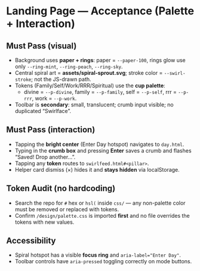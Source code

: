 # Landing Page — Acceptance (Palette + Interaction)

## Must Pass (visual)
- Background uses **paper + rings**: paper = `--paper-100`, rings glow use only `--ring-mint`, `--ring-peach`, `--ring-sky`.  
- Central spiral art = **assets/spiral-sprout.svg**; stroke color = `--swirl-stroke`; not the JS-drawn path.
- Tokens (Family/Self/Work/RRR/Spiritual) use the **cup palette**:
  - divine = `--p-divine`, family = `--p-family`, self = `--p-self`, rrr = `--p-rrr`, work = `--p-work`.
- Toolbar is **secondary**: small, translucent; crumb input visible; no duplicated “Swirlface”.

## Must Pass (interaction)
- Tapping the **bright center** (Enter Day hotspot) navigates to `day.html`.  
- Typing in the **crumb box** and pressing **Enter** saves a crumb and flashes “Saved! Drop another…”.  
- Tapping any **token** routes to `swirlfeed.html#<pillar>`.  
- Helper card dismiss (×) hides it and **stays hidden** via localStorage.

## Token Audit (no hardcoding)
- Search the repo for `#` hex or `hsl(` inside `css/` — any non-palette color must be removed or replaced with tokens.  
- Confirm `/design/palette.css` is imported **first** and no file overrides the tokens with new values.

## Accessibility
- Spiral hotspot has a visible **focus ring** and `aria-label="Enter Day"`.  
- Toolbar controls have `aria-pressed` toggling correctly on mode buttons.
